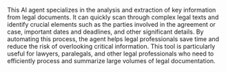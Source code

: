 <a name="Description"></a>

This AI agent specializes in the analysis and extraction of key information from legal documents. It can quickly scan through complex legal texts and identify crucial elements such as the parties involved in the agreement or case, important dates and deadlines, and other significant details. By automating this process, the agent helps legal professionals save time and reduce the risk of overlooking critical information. This tool is particularly useful for lawyers, paralegals, and other legal professionals who need to efficiently process and summarize large volumes of legal documentation.